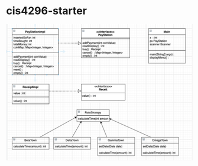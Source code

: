 # cis4296-starter
![](https://github.com/MCQv9/cis4296-starter/blob/master/Screen%20Shot%202021-02-10%20at%201.06.02%20PM.png)

